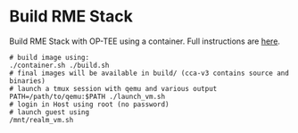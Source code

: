 Build RME Stack
===============

Build RME Stack with OP-TEE using a container.
Full instructions are [here](https://linaro.atlassian.net/wiki/spaces/QEMU/pages/29051027459/Building+an+RME+stack+for+QEMU#With-the-OP-TEE-build-environment).

```
# build image using:
./container.sh ./build.sh
# final images will be available in build/ (cca-v3 contains source and binaries)
# launch a tmux session with qemu and various output
PATH=/path/to/qemu:$PATH ./launch_vm.sh
# login in Host using root (no password)
# launch guest using
/mnt/realm_vm.sh
```
